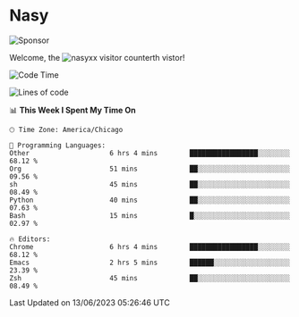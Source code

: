 # Nasy

<!--
<p align="center">
<img height="200" src="https://github-readme-stats.vercel.app/api?username=nasyxx&count_private=true&show_icons=true&theme=dracula&include_all_commits=true"/>
<img height="200" src="https://github-readme-stats.vercel.app/api/top-langs/?username=nasyxx&theme=dracula&hide=html,jupyter+notebook&count_private=true&show_icons=true"/>
</p>

  
----------------
-->

![Sponsor](https://img.shields.io/static/v1.svg?label=Sponsor&message=%E2%9D%A4&logo=GitHub&style=flat&color=pink)
 
Welcome, the ![nasyxx visitor counter](https://count.getloli.com/get/@nasyxx?theme=rule34)th vistor!
 
<!--START_SECTION:waka-->
![Code Time](http://img.shields.io/badge/Code%20Time-3%2C562%20hrs%2054%20mins-blue)

![Lines of code](https://img.shields.io/badge/From%20Hello%20World%20I%27ve%20Written-6.3%20million%20lines%20of%20code-blue)

📊 **This Week I Spent My Time On** 

```text
🕑︎ Time Zone: America/Chicago

💬 Programming Languages: 
Other                    6 hrs 4 mins        █████████████████░░░░░░░░   68.12 % 
Org                      51 mins             ██░░░░░░░░░░░░░░░░░░░░░░░   09.56 % 
sh                       45 mins             ██░░░░░░░░░░░░░░░░░░░░░░░   08.49 % 
Python                   40 mins             ██░░░░░░░░░░░░░░░░░░░░░░░   07.63 % 
Bash                     15 mins             █░░░░░░░░░░░░░░░░░░░░░░░░   02.97 % 

🔥 Editors: 
Chrome                   6 hrs 4 mins        █████████████████░░░░░░░░   68.12 % 
Emacs                    2 hrs 5 mins        ██████░░░░░░░░░░░░░░░░░░░   23.39 % 
Zsh                      45 mins             ██░░░░░░░░░░░░░░░░░░░░░░░   08.49 % 
```


 Last Updated on 13/06/2023 05:26:46 UTC
<!--END_SECTION:waka-->

<!-- ![visitors](https://visitor-badge.laobi.icu/badge?page_id=nasyxx.nasyxx) -->
